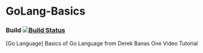 # GoLang-Basics
### Build [![Build Status](https://travis-ci.org/kajstof/GoLang-Basics.svg?branch=master)](https://travis-ci.org/kajstof/GoLang-Basics)
[Go Language] Basics of Go Language from Derek Banas One Video Tutorial
